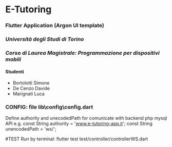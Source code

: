 # E-Tutoring 
### Flutter Application (Argon UI template)

### *Università degli Studi di Torino*

### *Corso di Laurea Magistrale: Programmazione per dispositivi mobili*

#### Studenti
+ Bortolotti Simone
+  De Cenzo Davide
+  Marignati Luca

### CONFIG: file lib\config\config.dart
Define authority and unecodedPath for comunicate with backend php mysql API
e.g. 
const String authority = 'www.e-tutoring-app.it';
const String unencodedPath = 'ws/';

#TEST
Run by terminal: flutter test test/controller/controllerWS.dart